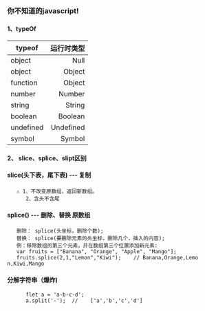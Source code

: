 ### 你不知道的javascript!
#### 1、typeOf
|typeof | 运行时类型 |
|-------- | -----:|
|  object |         Null |
| object  |       Object |
| function |      Object |
|  number |      Number |
|  string |  String |
|  boolean |     Boolean |
|  undefined |   Undefined |
|  symbol   |    Symbol |
#### 2、 slice、splice、slipt区别
 #### slice(头下表，尾下表) --- 复制
       ⚠️ 1、不改变原数组，返回新数组。
          2、含头不含尾
 #### splice() --- 删除、替换 原数组
       删除： splice(头坐标，删除个数);
       替换： splice(要删除元素的头坐标，删除几个，插入的内容);
       例：移除数组的第三个元素，并在数组第三个位置添加新元素:
       var fruits = ["Banana", "Orange", "Apple", "Mango"];
       fruits.splice(2,1,"Lemon","Kiwi");    // Banana,Orange,Lemo n,Kiwi,Mango
 #### 分解字符串（爆炸)
          flet a = 'a-b-c-d';
          a.split('-');  //    ['a','b','c','d']
